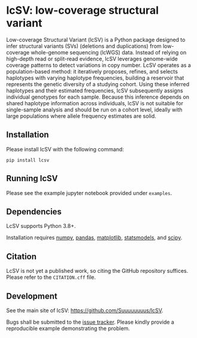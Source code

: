 lcSV: low-coverage structural variant
=======================================

Low-coverage Structural Variant (lcSV) is a Python package designed to infer structural variants (SVs) (deletions and duplications) from low-coverage whole-genome sequencing (lcWGS) data. Instead of relying on high-depth read or split-read evidence, lcSV leverages genome-wide coverage patterns to detect variations in copy number. LcSV operates as a population-based method: it iteratively proposes, refines, and selects haplotypes with varying haplotype frequencies, building a reservoir that represents the genetic diversity of a studying cohort. Using these inferred haplotypes and their estimated frequencies, lcSV subsequently assigns individual genotypes for each sample. Because this inference depends on shared haplotype information across individuals, lcSV is not suitable for single-sample analysis and should be run on a cohort level, ideally with large populations where allele frequency estimates are solid.

Installation
-------------

Please install lcSV with the following command:

`pip install lcsv`

Running lcSV
-------------

Please see the example jupyter notebook provided under `examples`.

Dependencies
------------

LcSV supports Python 3.8+.

Installation requires [numpy](https://numpy.org/), [pandas](https://pandas.pydata.org/), [matplotlib](https://matplotlib.org/), [statsmodels](https://statsmodels.org/), and [scipy](https://scipy.org/).

Citation
------------

LcSV is not yet a published work, so citing the GitHub repository suffices. Please refer to the `CITATION.cff` file.

Development
-----------

See the main site of lcSV: https://github.com/Suuuuuuuus/lcSV.

Bugs shall be submitted to the [issue tracker](https://github.com/Suuuuuuuus/lcSV/issues). Please kindly provide a reproducible example demonstrating the problem.
